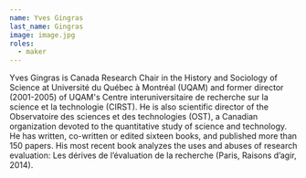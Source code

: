 ```yaml
---
name: Yves Gingras
last_name: Gingras
image: image.jpg
roles:
  - maker
---
```

Yves Gingras is Canada Research Chair in the History and Sociology of Science at Université du Québec à Montréal (UQAM) and former director (2001-2005) of UQAM's Centre interuniversitaire de recherche sur la science et la technologie (CIRST). He is also scientific director of the Observatoire des sciences et des technologies (OST), a Canadian organization devoted to the quantitative study of science and technology. He has written, co-written or edited sixteen books, and published more than 150 papers. His most recent book analyzes the uses and abuses of research evaluation: Les dérives de l’évaluation de la recherche (Paris, Raisons d’agir, 2014).
